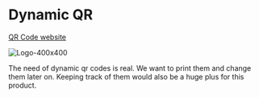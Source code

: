 # Dynamic QR
[QR Code website](https://calm-moss-0dcca7e03.5.azurestaticapps.net/)

![Logo-400x400](https://github.com/user-attachments/assets/49590bba-071a-46ce-a6e8-b3faa8707ae9)

The need of dynamic qr codes is real. We want to print them and change them later on. Keeping track of them would also be a huge plus for this product.

